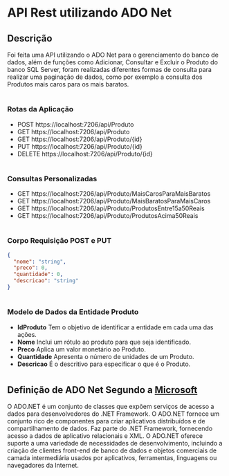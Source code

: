 # API Rest utilizando ADO Net
## Descrição
Foi feita uma API utilizando o ADO Net para o gerenciamento do banco de dados, além de funções como Adicionar, Consultar e Excluir o Produto do banco SQL Server, foram realizadas diferentes formas de consulta para realizar uma paginação de dados, como por exemplo a consulta dos Produtos mais caros para os mais baratos.
#
### Rotas da Aplicação
+ POST https://localhost:7206/api/Produto
+ GET https://localhost:7206/api/Produto
+ GET https://localhost:7206/api/Produto/{id}
+ PUT https://localhost:7206/api/Produto/{id}
+ DELETE https://localhost:7206/api/Produto/{id}
#
### Consultas Personalizadas
+ GET https://localhost:7206/api/Produto/MaisCarosParaMaisBaratos
+ GET https://localhost:7206/api/Produto/MaisBaratosParaMaisCaros
+ GET https://localhost:7206/api/Produto/ProdutosEntre15a50Reais
+ GET https://localhost:7206/api/Produto/ProdutosAcima50Reais
#
### Corpo Requisição POST e PUT
```json
{
  "nome": "string",
  "preco": 0,
  "quantidade": 0,
  "descricao": "string"
}
```
#
### Modelo de Dados da Entidade Produto
+ __IdProduto__ Tem o objetivo de identificar a entidade em cada uma das ações.
+ __Nome__ Inclui um rótulo ao produto para que seja identificado.
+ __Preco__ Aplica um valor monetário ao Produto.
+ __Quantidade__ Apresenta o número de unidades de um Produto.
+ __Descricao__ É o descritivo para especificar o que é o Produto.
#
## Definição de ADO Net Segundo a [Microsoft](https://learn.microsoft.com/pt-br/dotnet/framework/data/adonet/)
O ADO.NET é um conjunto de classes que expõem serviços de acesso a dados para desenvolvedores do .NET Framework. 
O ADO.NET fornece um conjunto rico de componentes para criar aplicativos distribuídos e de compartilhamento de dados. Faz parte do .NET Framework, fornecendo acesso a dados de aplicativo relacionais e XML. 
O ADO.NET oferece suporte a uma variedade de necessidades de desenvolvimento, incluindo a criação de clientes front-end de banco de dados e objetos comerciais de camada intermediária usados por aplicativos, ferramentas, linguagens ou navegadores da Internet.
